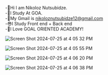 


-👋Hi I am Nikoloz Nutsubidze.         
-🧠I Study At GOA.                
-🤯My Gmail is nikoloznutsubidze12@gmail.com       
-😎I Study Front end + Back end       
-🤩I Love GOAL ORIENTED ACADEMY!


![Screen Shot 2024-07-25 at 4 05 32 PM](https://github.com/user-attachments/assets/6c195e76-e104-414f-a609-069647c41905)

![Screen Shot 2024-07-25 at 4 05 55 PM](https://github.com/user-attachments/assets/0a715a7f-e778-44fd-a576-ab372a0480e5)

![Screen Shot 2024-07-25 at 4 06 20 PM](https://github.com/user-attachments/assets/29e6a9ca-2d1e-450e-b6e7-9d5d436a516e)

![Screen Shot 2024-07-25 at 4 06 38 PM](https://github.com/user-attachments/assets/74bd28f0-147e-4a68-9ca1-71b8baf60888)

